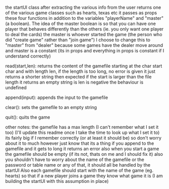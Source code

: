 the startUI class after extracting the various info from
the user returns one of the various game classes such as hearts, texas etc
it passes as props these four functions in addition to the variables "playerName"
and "master" (a boolean). The idea of the master boolean is so that
you can have one player that behaves differently than the others
(ie. you only want one player to deal the cards)
the master is whoever started the game (the person who did "create game"
rather than "join game")
I choose to change this to "master" from "dealer" because
some games have the dealer move around and master is a constant
(its in props and everything in props is constant if I understand correctly)

read(start,len):
  returns the content of the gamefile starting at the char start char
  and with length len, if the length is too long, no error is given
  it just returns a shorter string then expected
  if the start is larger than the file length it returns an empty string
  is len is negative the behaviour is undefined

append(input):
  appends the input to the gamefile

clear():
  sets the gamefile to an empty string

quit():
  quits the game

other notes:
  the gamefile has a max length (I can't remember what I set it too)
  (I'll update this readme once I take the time to look up what I set it to)
  its fairly big if I remember correctly (or at least it should be)
  so don't worry about it to much however just know that its a thing
  if you append to the gamefile and it gets to long it returns an error
  also when you start a game the gamefile should be empty
  (if its not, thats on me and I should fix it)
  also you shouldn't have to worry about the name of the gamefile
  or the password or table name or any of that, it should all be
  handled by the startUI
  Also each gamefile should start with the name of the game (eg. hearts)
  so that if a new player joins a game they know what game it is
  (I am building the startUI with this assumption in place)











